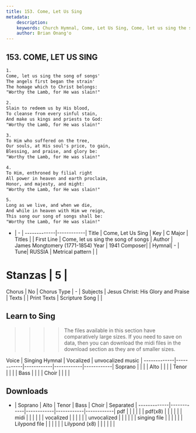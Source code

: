 ```yaml
---
title: 153. Come, Let Us Sing
metadata:
    description: 
    keywords: Church Hymnal, Come, Let Us Sing, Come, let us sing the song of songs, 
    author: Brian Onang'o
---
```



## 153. COME, LET US SING

```txt
1.
Come, let us sing the song of songs' 
The angels first began the strain' 
The homage which to Christ belongs: 
"Worthy the Lamb, for He was slain!" 

2.
Slain to redeem us by His blood, 
To cleanse from every sinful stain, 
And make us kings and priests to God: 
"Worthy the Lamb, for He was slain!" 

3.
To Him who suffered on the tree, 
Our souls, at His soul's price, to gain, 
Blessing, and praise, and glory be: 
"Worthy the Lamb, for He was slain!" 

4.
To Him, enthroned by filial right 
All power in heaven and earth proclaim, 
Honor, and majesty, and might: 
"Worthy the Lamb, for He was slain!" 

5.
Long as we live, and when we die, 
And while in heaven with Him we reign, 
This song our song of songs shall be: 
"Worthy the Lamb, for He was slain!"

```

- |   -  |
-------------|------------|
Title | Come, Let Us Sing |
Key | C Major |
Titles |  |
First Line | Come, let us sing the song of songs |
Author | James Mongtomery (1771-1854)
Year | 1941
Composer|  |
Hymnal|  - |
Tune| RUSSIA |
Metrical pattern | |
# Stanzas | 5 |
Chorus | No |
Chorus Type | - |
Subjects | Jesus Christ: His Glory and Praise |
Texts |  |
Print Texts | 
Scripture Song |  |
  
## Learn to Sing

>>>> The files available in this section have comparatively large sizes. If you need to save on data, then you can download the midi files in the download section as they are of smaller sizes.

Voice |  Singing Hymnal | Vocalized | unvocalized music |
-------------|------------|------------|------------|------------|
Soprano | | | |
Alto | | | |
Tenor | | | |
Bass | | | |
Choir | | | |

## Downloads

- |  Soprano | Alto | Tenor | Bass | Choir | Separated |
-------------|------------|------------|------------|------------|
pdf | | | | | |
pdf(x8) | | | | | |
midi | | | | | |
vocalized | | | | | |
unvocalized | | | | | |
singing file | | | | | |
Lilypond file | | | | | |
Lilypond (x8) | | | | | |
  